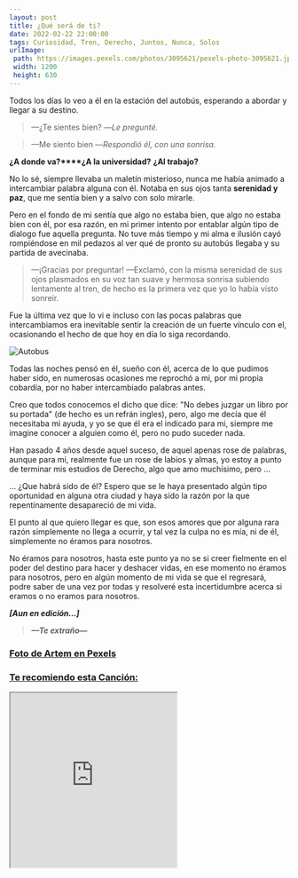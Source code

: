 ```yaml
---
layout: post
title: ¿Qué será de ti?
date: 2022-02-22 22:00:00
tags: Curiosidad, Tren, Derecho, Juntos, Nunca, Solos
urlImage:
 path: https://images.pexels.com/photos/3095621/pexels-photo-3095621.jpeg?auto=compress&cs=tinysrgb&dpr=2&h=650&w=940
 width: 1200
 height: 630
---
```


Todos los días lo veo a él en la estación del autobús, esperando a abordar y llegar a su destino.

>—¿Te sientes bien? —*Le pregunté.*

>—Me siento bien —*Respondió él, con una sonrisa.*

**¿A donde va?****¿A la universidad?** **¿Al trabajo?** 

No lo sé, siempre llevaba un maletín misterioso, nunca me había animado a intercambiar palabra alguna con él. Notaba en sus ojos tanta **serenidad y paz**, que me sentía bien y a salvo con solo mirarle.

Pero en el fondo de mi sentía que algo no estaba bien, que algo no estaba bien con él, por esa razón, en mi primer intento por entablar algún tipo de dialogo fue aquella pregunta. No tuve más tiempo y mi alma e ilusión  cayó rompiéndose en mil pedazos al ver qué de pronto su autobús llegaba y su partida de avecinaba.

>—¡Gracias por preguntar! —Exclamó, con la misma serenidad de sus ojos plasmados en su voz tan suave y hermosa sonrisa subiendo lentamente al tren, de hecho es la primera vez que yo lo había visto sonreír.

Fue la última vez que lo vi e incluso con las pocas palabras que intercambiamos era inevitable sentir la creación de un fuerte vínculo con el, ocasionando el hecho de que hoy en día lo siga recordando.

![Autobus](https://images.pexels.com/photos/3095621/pexels-photo-3095621.jpeg?auto=compress&cs=tinysrgb&dpr=2&h=650&w=940)

Todas las noches pensó en él, sueño con él, acerca de lo que pudimos haber sido, en numerosas ocasiones me reprochó a mi, por mi propia cobardía, por no haber intercambiado palabras antes.

Creo que todos conocemos el dicho que dice: "No debes juzgar un libro por su portada" (de hecho es un  refrán ingles), pero, algo me decía que él necesitaba mi ayuda, y yo se que él era el indicado para mi, siempre me imagine conocer a alguien como él, pero no pudo suceder nada.

Han pasado 4 años desde aquel suceso, de aquel apenas rose de palabras, aunque para mí, realmente fue un rose de labios y almas, yo estoy a punto de terminar mis estudios de Derecho, algo que amo muchísimo, pero ...

... ¿Que habrá sido de él? 
Espero que se le haya presentado algún tipo oportunidad en alguna otra ciudad y haya sido la razón por la que repentinamente desapareció de mi vida.

El punto al que quiero llegar es que, son esos amores que por alguna rara razón simplemente no llega a ocurrir, y tal vez la culpa no es mía, ni de él, simplemente no éramos para nosotros.

No éramos para nosotros, hasta este punto ya no se si creer fielmente en el poder del destino para hacer y deshacer vidas, en ese momento no éramos para nosotros,  pero en algún momento de mi vida se que el regresará, podre saber de una vez por todas y resolveré esta incertidumbre acerca si eramos o no eramos para nosotros.

***[Aun en edición...]***

>***—Te extraño—***

### [Foto de Artem en Pexels](https://www.pexels.com/es-es/foto/mujer-leyendo-el-periodico-3095621/ "Foto de Artem en Pexels")


### [Te recomiendo esta Canción:](https://www.youtube.com/watch?v=AjGkbFqi67c)

<iframe width="auto" height="315"
src="https://www.youtube.com/embed/AjGkbFqi67c">
</iframe>